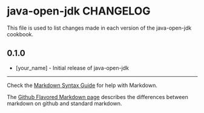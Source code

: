 java-open-jdk CHANGELOG
=======================

This file is used to list changes made in each version of the java-open-jdk cookbook.

0.1.0
-----
- [your_name] - Initial release of java-open-jdk

- - -
Check the [Markdown Syntax Guide](http://daringfireball.net/projects/markdown/syntax) for help with Markdown.

The [Github Flavored Markdown page](http://github.github.com/github-flavored-markdown/) describes the differences between markdown on github and standard markdown.
